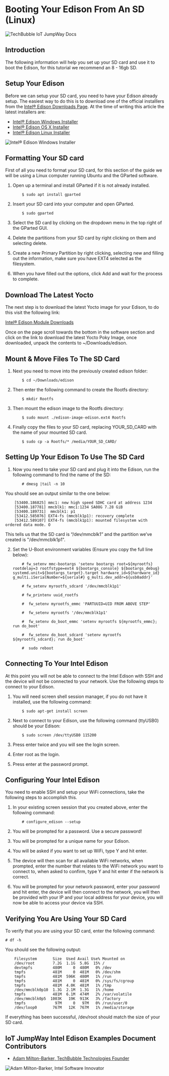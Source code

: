 # Booting Your Edison From An SD (Linux)

![TechBubble IoT JumpWay Docs](../../images/main/IoT-Jumpway.jpg)  

## Introduction

The following information will help you set up your SD card and use it to boot the Edison, for this tutorial we recommend an 8 - 16gb SD.

## Setup Your Edison

Before we can setup your SD card, you need to have your Edison already setup. The easiest way to do this is to download one of the official installlers from the [Intel® Edison Downloads Page](https://software.intel.com/en-us/iot/hardware/edison/downloads "Intel® Edison Downloads Page"). At the time of writing this article the latest installers are:

- [Intel® Edison Windows Installer](https://software.intel.com/edison-config/win/latest "Intel® Edison Windows Installer")
- [Intel® Edison OS X Installer](https://software.intel.com/edison-config/osx/latest "Intel® Edison OS X Installer")
- [Intel® Edison Linux Installer](https://software.intel.com/edison-config/linux/latest "Intel® Edison Linux Installer")

![Intel® Edison Windows Installer](../../images/Docs/Edison-Installer.jpg)  

## Formatting Your SD card

First of all you need to format your SD card, for this section of the guide we will be using a Linux computer running Ubuntu and the GParted software. 

1. Open up a terminal and install GParted if it is not already installed. 

    ```
        $ sudo apt install gparted
    ```

2. Insert your SD card into your computer and open GParted.

    ```
        $ sudo gparted
    ```

3. Select the SD card by clicking on the dropdown menu in the top right of the GParted GUI.

4. Delete the partitions from your SD card by right clicking on them and selecting delete.

5. Create a new Primary Partition by right clicking, selecting new and filling out the information, make sure you have  EXT4 selected as the filesystem.

6. When you have filled out the options, click Add and wait for the process to complete. 

## Download The Latest Yocto

The next step is to download the latest Yocto image for your Edison, to do this visit the following link:

[Intel® Edison Module Downloads](https://software.intel.com/en-us/iot/hardware/edison/downloads "Intel® Edison Module Downloads")

Once on the page scroll towards the bottom in the software section and click on the link to download the latest Yocto Poky Image, once downloaded, unpack the contents to ~/Downloads/edison.

## Mount & Move Files To The SD Card

1. Next you need to move into the previously created edison folder:

    ```
        $ cd ~/Downloads/edison
    ```

2. Then enter the following command to create the Rootfs directory:

    ```
        $ mkdir Rootfs
    ```

3. Then mount the edison image to the Rootfs directory:

    ```
        $ sudo mount ./edison-image-edison.ext4 Rootfs
    ```

4. Finally copy the files to your SD card, replacing YOUR_SD_CARD with the name of your mounted SD card.

    ```
        $ sudo cp -a Rootfs/* /media/YOUR_SD_CARD/
    ```

## Setting Up Your Edison To Use The SD Card

1. Now you need to take your SD card and plug it into the Edison, run the following command to find the name of the SD:

    ```
        # dmesg |tail -n 10
    ```

You should see an output similar to the one below:

        [53400.186825] mmc1: new high speed SDHC card at address 1234
        [53400.187781] mmcblk1: mmc1:1234 SA08G 7.28 GiB
        [53400.189731]  mmcblk1: p1
        [53412.585076] EXT4-fs (mmcblk1p1): recovery complete
        [53412.589107] EXT4-fs (mmcblk1p1): mounted filesystem with ordered data mode. O

This tells us that the SD card is “/dev/mmcblk1” and the partition we’ve created is "/dev/mmcblk1p1".

2. Set the U-Boot environment variables (Ensure you copy the full line below):

    ```
        # fw_setenv mmc-bootargs 'setenv bootargs root=${myrootfs} rootdelay=3 rootfstype=ext4 ${bootargs_console} ${bootargs_debug} systemd.unit=${bootargs_target}.target hardware_id=${hardware_id} g_multi.iSerialNumber=${serial#} g_multi.dev_addr=${usb0addr}'
    ```

    ```
        # fw_setenv myrootfs_sdcard '/dev/mmcblk1p1'
    ```

    ```
        # fw_printenv uuid_rootfs
    ```

    ```
        #  fw_setenv myrootfs_emmc 'PARTUUID=UID FROM ABOVE STEP'
    ```

    ```
        #  fw_setenv myrootfs '/dev/mmcblk1p1'
    ```

    ```
        #  fw_setenv do_boot_emmc 'setenv myrootfs ${myrootfs_emmc}; run do_boot'
    ```

    ```
        #  fw_setenv do_boot_sdcard 'setenv myrootfs ${myrootfs_sdcard}; run do_boot'
    ```

    ```
        #  sudo reboot
    ```

## Connecting To Your Intel Edison 

At this point you will not be able to connect to the Intel Edison with SSH and the device will not be connected to your network. Use the following steps to connect to your Edison.

1. You will need screen shell session manager, if you do not have it installed, use the following command:

    ```
        $ sudo apt-get install screen
    ```

2. Next to connect to your Edison, use the following command (ttyUSB0) should be your Edison:

    ```
        $ sudo screen /dev/ttyUSB0 115200
    ```

3. Press enter twice and you will see the login screen.

4. Enter root as the login.

5. Press enter at the password prompt.

## Configuring Your Intel Edison

You need to enable SSH and setup your WiFi connections, take the following steps to accomplish this.

1. In your existing screen session that you created above, enter the following command:

    ```
        # configure_edison --setup 
    ```

2. You will be prompted for a password. Use a secure password!

3. You will be prompted for a unique name for your Edison.

4. You will be asked if you want to set up WiFi, type Y and hit enter.

5. The device will then scan for all available WiFi networks, when prompted, enter the number that relates to the WiFi network you want to connect to, when asked to confirm, type Y and hit enter if the network is correct.

6. You will be prompted for your network password, enter your password and hit enter, the device will then connect to the network, you will then be provided with your IP and your local address for your device, you will now be able to access your device via SSH.

## Verifying You Are Using Your SD Card

To verify that you are using your SD card, enter the following command:

    # df -h

You should see the following output:

        Filesystem       Size  Used Avail Use% Mounted on
        /dev/root        7.2G  1.1G  5.8G  15% /
        devtmpfs         480M     0  480M   0% /dev
        tmpfs            481M     0  481M   0% /dev/shm
        tmpfs            481M  596K  480M   1% /run
        tmpfs            481M     0  481M   0% /sys/fs/cgroup
        tmpfs            481M  4.0K  481M   1% /tmp
        /dev/mmcblk0p10  1.3G  2.1M  1.3G   1% /home
        tmpfs            481M  6.1M  474M   2% /var/volatile
        /dev/mmcblk0p5  1003K   19K  913K   3% /factory
        tmpfs             97M     0   97M   0% /run/user/0
        /dev/loop0       767M   12K  767M   1% /media/storage

If everything has been successful, /dev/root should match the size of your SD card.

## IoT JumpWay Intel Edison Examples Document Contributors

- [Adam Milton-Barker, TechBubble Technologies Founder](https://github.com/AdamMiltonBarker "Adam Milton-Barker, TechBubble Technologies Founder")

![Adam Milton-Barker,  Intel Software Innovator](../../images/main/Intel-Software-Innovator.jpg)  
 







